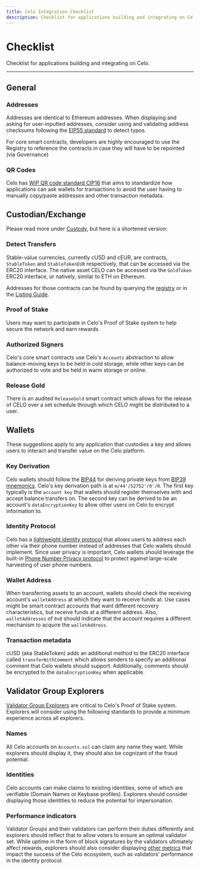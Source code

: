 ```yaml
---
title: Celo Integration Checklist
description: Checklist for applications building and integrating on Celo.
---
```


# Checklist

Checklist for applications building and integrating on Celo.

---

## General

### Addresses

Addresses are identical to Ethereum addresses. When displaying and asking for user-inputted addresses, consider using and validating address checksums following the [EIP55 standard](https://github.com/ethereum/EIPs/blob/master/EIPS/eip-55.md) to detect typos.

For core smart contracts, developers are highly encouraged to use the Registry to reference the contracts in case they will have to be repointed (via Governance)

### QR Codes

Celo has [WIP QR code standard CIP16](https://github.com/celo-org/celo-proposals/pull/40) that aims to standardize how applications can ask wallets for transactions to avoid the user having to manually copy/paste addresses and other transaction metadata.

## Custodian/Exchange

Please read more under [Custody](/integration/custody), but here is a shortened version:

### Detect Transfers

Stable-value currencies, currently cUSD and cEUR, are contracts, `StableToken` and `StableTokenEUR` respectively, that can be accessed via the ERC20 interface. The native asset CELO can be accessed via the `GoldToken` ERC20 interface, or natively, similar to ETH on Ethereum.

Addresses for those contracts can be found by querying the [registry](/developer/contractkit/contracts-wrappers-registry) or in the [Listing Guide](/integration/listings).

### Proof of Stake

Users may want to participate in Celo's Proof of Stake system to help secure the network and earn rewards.

### Authorized Signers

Celo's core smart contracts use Celo's `Accounts` abstraction to allow balance-moving keys to be held in cold storage, while other keys can be authorized to vote and be held in warm storage or online.

### Release Gold

There is an audited `ReleaseGold` smart contract which allows for the release of CELO over a set schedule through which CELO might be distributed to a user.

## Wallets

These suggestions apply to any application that custodies a key and allows users to interact and transfer value on the Celo platform.

### Key Derivation

Celo wallets should follow the [BIP44](https://github.com/bitcoin/bips/blob/master/bip-0044.mediawiki) for deriving private keys from [BIP39 mnemonics](https://github.com/bitcoin/bips/blob/master/bip-0039.mediawiki). Celo's key derivation path is at `m/44'/52752'/0'/0`. The first key typically is the `account key` that wallets should register themselves with and accept balance transfers on. The second key can be derived to be an account's `dataEncryptionKey` to allow other users on Celo to encrypt information to.

### Identity Protocol

Celo has a [lightweight identity protocol](/what-is-celo/about-celo-l1/protocol/identity) that allows users to address each other via their phone number instead of addresses that Celo wallets should implement. Since user privacy is important, Celo wallets should leverage the built-in [Phone Number Privacy protocol](/what-is-celo/about-celo-l1/protocol/identity/odis-use-case-phone-number-privacy) to protect against large-scale harvesting of user phone numbers.

### Wallet Address

When transferring assets to an account, wallets should check the receiving account's `walletAddress` at which they want to receive funds at. Use cases might be smart contract accounts that want different recovery characteristics, but receive funds at a different address. Also, `walletAddresses` of `0x0` should indicate that the account requires a different mechanism to acquire the `walletAddress`.

### Transaction metadata

cUSD (aka StableToken) adds an additional method to the ERC20 interface called `transferWithComment` which allows senders to specify an additional comment that Celo wallets should support. Additionally, comments should be encrypted to the `dataEncryptionKey` when applicable.

## Validator Group Explorers

[Validator Group Explorers](/what-is-celo/about-celo-l1/validator/validator-explorer) are critical to Celo's Proof of Stake system. Explorers will consider using the following standards to provide a minimum experience across all explorers.

### Names

All Celo accounts on `Accounts.sol` can claim any name they want. While explorers should display it, they should also be cognizant of the fraud potential.

### Identities

Celo accounts can make claims to existing identities, some of which are verifiable (Domain Names or Keybase profiles). Explorers should consider displaying those identities to reduce the potential for impersonation.

### Performance indicators

Validator Groups and their validators can perform their duties differently and explorers should reflect that to allow voters to ensure an optimal validator set. While uptime in the form of block signatures by the validators ultimately affect rewards, explorers should also consider displaying [other metrics](/what-is-celo/about-celo-l1/validator/voting#choosing-a-validator-group) that impact the success of the Celo ecosystem, such as validators' performance in the identity protocol.
